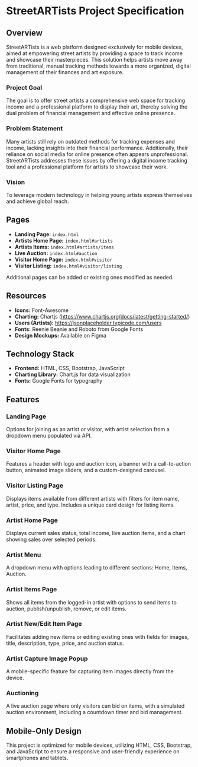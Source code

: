 # StreetARTists Project Specification

## Overview

StreetARTists is a web platform designed exclusively for mobile devices, aimed at empowering street artists by providing a space to track income and showcase their masterpieces. This solution helps artists move away from traditional, manual tracking methods towards a more organized, digital management of their finances and art exposure.

### Project Goal

The goal is to offer street artists a comprehensive web space for tracking income and a professional platform to display their art, thereby solving the dual problem of financial management and effective online presence.

### Problem Statement

Many artists still rely on outdated methods for tracking expenses and income, lacking insights into their financial performance. Additionally, their reliance on social media for online presence often appears unprofessional. StreetARTists addresses these issues by offering a digital income tracking tool and a professional platform for artists to showcase their work.

### Vision

To leverage modern technology in helping young artists express themselves and achieve global reach.

## Pages

- **Landing Page:** `index.html`
- **Artists Home Page:** `index.html#artists`
- **Artists Items:** `index.html#artists/items`
- **Live Auction:** `index.html#auction`
- **Visitor Home Page:** `index.html#visitor`
- **Visitor Listing:** `index.html#visitor/listing`

Additional pages can be added or existing ones modified as needed.

## Resources

- **Icons:** Font-Awesome
- **Charting:** Chartjs (https://www.chartjs.org/docs/latest/getting-started/)
- **Users (Artists):** https://jsonplaceholder.typicode.com/users
- **Fonts:** Reenie Beanie and Roboto from Google Fonts
- **Design Mockups:** Available on Figma

## Technology Stack

- **Frontend:** HTML, CSS, Bootstrap, JavaScript
- **Charting Library:** Chart.js for data visualization
- **Fonts:** Google Fonts for typography

## Features

### Landing Page

Options for joining as an artist or visitor, with artist selection from a dropdown menu populated via API.

### Visitor Home Page

Features a header with logo and auction icon, a banner with a call-to-action button, animated image sliders, and a custom-designed carousel.

### Visitor Listing Page

Displays items available from different artists with filters for item name, artist, price, and type. Includes a unique card design for listing items.

### Artist Home Page

Displays current sales status, total income, live auction items, and a chart showing sales over selected periods.

### Artist Menu

A dropdown menu with options leading to different sections: Home, Items, Auction.

### Artist Items Page

Shows all items from the logged-in artist with options to send items to auction, publish/unpublish, remove, or edit items.

### Artist New/Edit Item Page

Facilitates adding new items or editing existing ones with fields for images, title, description, type, price, and auction status.

### Artist Capture Image Popup

A mobile-specific feature for capturing item images directly from the device.

### Auctioning

A live auction page where only visitors can bid on items, with a simulated auction environment, including a countdown timer and bid management.

## Mobile-Only Design

This project is optimized for mobile devices, utilizing HTML, CSS, Bootstrap, and JavaScript to ensure a responsive and user-friendly experience on smartphones and tablets.

